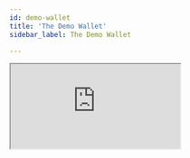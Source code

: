 ```yaml
---
id: demo-wallet
title: 'The Demo Wallet'
sidebar_label: The Demo Wallet 

---
```



<iframe src="https://demo-wallet.libra.org/api/apidocs"></iframe>
